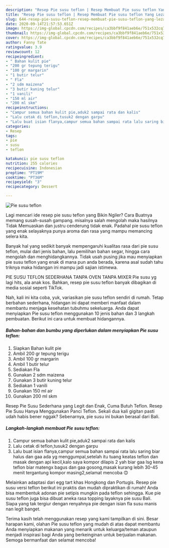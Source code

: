 ```yaml
---
description: "Resep Pie susu teflon | Resep Membuat Pie susu teflon Yang Lezat Sekali"
title: "Resep Pie susu teflon | Resep Membuat Pie susu teflon Yang Lezat Sekali"
slug: 644-resep-pie-susu-teflon-resep-membuat-pie-susu-teflon-yang-lezat-sekali
date: 2020-09-14T21:57:53.651Z
image: https://img-global.cpcdn.com/recipes/ca3bbf9f841aeb6e/751x532cq70/pie-susu-teflon-foto-resep-utama.jpg
thumbnail: https://img-global.cpcdn.com/recipes/ca3bbf9f841aeb6e/751x532cq70/pie-susu-teflon-foto-resep-utama.jpg
cover: https://img-global.cpcdn.com/recipes/ca3bbf9f841aeb6e/751x532cq70/pie-susu-teflon-foto-resep-utama.jpg
author: Fanny Tate
ratingvalue: 3.9
reviewcount: 12
recipeingredient:
- " Bahan kulit pie"
- "200 gr tepung terigu"
- "100 gr margarin"
- "1 butir telur"
- " Fla"
- "2 sdm maizena"
- "3 butir kuning telur"
- "1 vanili"
- "150 ml air"
- "200 ml skm"
recipeinstructions:
- "Campur semua bahan kulit pie,aduk2 sampai rata dan kalis"
- "Lalu cetak di teflon,tusuk2 dengan garpu"
- "Lalu buat isian flanya,campur semua bahan sampai rata lalu saring biar halus dan gaa ada yg menggumpal,setelah itu tuang keatas teflon dan masak dengan api kecil,kalo saya kompor dilapis 2 yah biar gaa lsg kena teflon biar matengx bagus dan gaa gosong,masak kurang lebih 30-45 menit tergantung kompor masing2,selamat mencoba 😊"
categories:
- Resep
tags:
- pie
- susu
- teflon

katakunci: pie susu teflon 
nutrition: 255 calories
recipecuisine: Indonesian
preptime: "PT19M"
cooktime: "PT36M"
recipeyield: "3"
recipecategory: Dessert

---
```



![Pie susu teflon](https://img-global.cpcdn.com/recipes/ca3bbf9f841aeb6e/751x532cq70/pie-susu-teflon-foto-resep-utama.jpg)

Lagi mencari ide resep pie susu teflon yang Bikin Ngiler? Cara Buatnya memang susah-susah gampang. misalnya salah mengolah maka hasilnya Tidak Memuaskan dan justru cenderung tidak enak. Padahal pie susu teflon yang enak selayaknya punya aroma dan rasa yang mampu memancing selera kita.

Banyak hal yang sedikit banyak mempengaruhi kualitas rasa dari pie susu teflon, mulai dari jenis bahan, lalu pemilihan bahan segar, hingga cara mengolah dan menghidangkannya. Tidak usah pusing jika mau menyiapkan pie susu teflon yang enak di mana pun anda berada, karena asal sudah tahu triknya maka hidangan ini mampu jadi sajian istimewa.

PIE SUSU TEFLON SEDERHANA TANPA OVEN TANPA MIXER Pie susu yg lagi hits, ala anak kos. Bahkan, resep pie susu teflon banyak dibagikan di media sosial seperti TikTok.


Nah, kali ini kita coba, yuk, variasikan pie susu teflon sendiri di rumah. Tetap berbahan sederhana, hidangan ini dapat memberi manfaat dalam membantu menjaga kesehatan tubuhmu sekeluarga. Anda dapat menyiapkan Pie susu teflon menggunakan 10 jenis bahan dan 3 langkah pembuatan. Berikut ini cara untuk membuat hidangannya.

<!--inarticleads1-->

##### Bahan-bahan dan bumbu yang diperlukan dalam menyiapkan Pie susu teflon:

1. Siapkan  Bahan kulit pie
1. Ambil 200 gr tepung terigu
1. Ambil 100 gr margarin
1. Ambil 1 butir telur
1. Sediakan  Fla
1. Gunakan 2 sdm maizena
1. Gunakan 3 butir kuning telur
1. Sediakan 1 vanili
1. Gunakan 150 ml air
1. Gunakan 200 ml skm


Resep Pie Susu Sederhana yang Legit dan Enak, Cuma Butuh Teflon. Resep Pie Susu Hanya Menggunakan Panci Teflon. Sekali dua kali gigitan pasti udah habis bener nggak? Sebenarnya, pie susu ini bukan berasal dari Bali. 

<!--inarticleads2-->

##### Langkah-langkah membuat Pie susu teflon:

1. Campur semua bahan kulit pie,aduk2 sampai rata dan kalis
1. Lalu cetak di teflon,tusuk2 dengan garpu
1. Lalu buat isian flanya,campur semua bahan sampai rata lalu saring biar halus dan gaa ada yg menggumpal,setelah itu tuang keatas teflon dan masak dengan api kecil,kalo saya kompor dilapis 2 yah biar gaa lsg kena teflon biar matengx bagus dan gaa gosong,masak kurang lebih 30-45 menit tergantung kompor masing2,selamat mencoba 😊


Melainkan adaptasi dari egg tart khas Hongkong dan Portugis. Resep pie susu versi teflon berikut ini praktis dan mudah dipraktikan di rumah! Anda bisa membentuk adonan pie setipis mungkin pada teflon sehingga. Kue pie susu teflon juga bisa dibuat aneka rasa topping layaknya pie susu Bali. Siapa yang tak tergiur dengan renyahnya pie dengan isian fla susu manis nan legit banget. 

Terima kasih telah menggunakan resep yang kami tampilkan di sini. Besar harapan kami, olahan Pie susu teflon yang mudah di atas dapat membantu Anda menyiapkan makanan yang menarik untuk keluarga/teman ataupun menjadi inspirasi bagi Anda yang berkeinginan untuk berjualan makanan. Semoga bermanfaat dan selamat mencoba!
